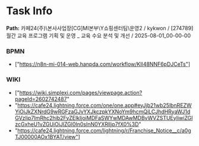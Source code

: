 # Task Info

**Path:** 카페24(주)\본사사업장\[CG]MI본부\Y쇼핑센터팀\운영2 / kykwon / [274789] 월간 교육 프로그램 기획 및 운영 _ 교육 수요 분석 및 개선 / 2025-08-01_00-00-00

### BPMN
- ["https://n8n-mi-014-web.hanpda.com/workflow/KlI48NNF6pDJCeTs"]

### WIKI
- ["https://wiki.simplexi.com/pages/viewpage.action?pageId=2602742487"
- "https://cafe24.lightning.force.com/one/one.app#eyJjb21wb25lbnREZWYiOiJkZXNrdG9wRGFzaGJvYXJkczpkYXNoYm9hcmQiLCJhdHRyaWJ1dGVzIjp7ImRhc2hib2FyZElkIjoiMDFaSWYwMDAwMDBvWVZSTUEyIiwiZGlzcGxheU1vZGUiOiJlZGl0In0sInN0YXRlIjp7fX0%3D"
- "https://cafe24.lightning.force.com/lightning/r/Franchise_Notice__c/a0gTJ00000AOx1BYAT/view"]

